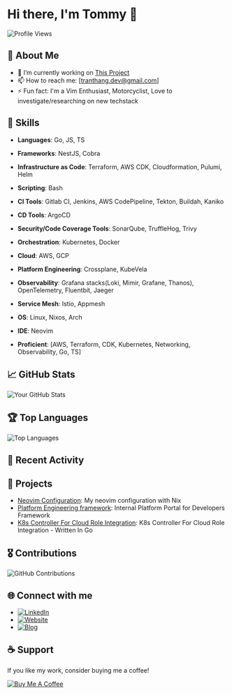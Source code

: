 # Hi there, I'm Tommy 👋

![Profile Views](https://komarev.com/ghpvc/?username=TranThang-2804&color=blue)

## 📌 About Me

- 🔭 I’m currently working on [This Project](https://github.com/TranThang-2804/k8s-pod-identity-controller)
- 📫 How to reach me: [tranthang.dev@gmail.com]
- ⚡ Fun fact: I'm a Vim Enthusiast, Motorcyclist, Love to investigate/researching on new techstack 

## 💼 Skills

- **Languages**: Go, JS, TS
- **Frameworks**: NestJS, Cobra
- **Infrastructure as Code**: Terraform, AWS CDK, Cloudformation, Pulumi, Helm
- **Scripting**: Bash
- **CI Tools**: Gitlab CI, Jenkins, AWS CodePipeline, Tekton, Buildah, Kaniko
- **CD Tools**: ArgoCD
- **Security/Code Coverage Tools**: SonarQube, TruffleHog, Trivy
- **Orchestration**: Kubernetes, Docker
- **Cloud**: AWS, GCP
- **Platform Engineering**: Crossplane, KubeVela
- **Observability**: Grafana stacks(Loki, Mimir, Grafane, Thanos), OpenTelemetry, Fluentbit, Jaeger
- **Service Mesh**: Istio, Appmesh
- **OS**: Linux, Nixos, Arch
- **IDE**: Neovim

- **Proficient**: [AWS, Terraform, CDK, Kubernetes, Networking, Observability, Go, TS]

## 📈 GitHub Stats

![Your GitHub Stats](https://github-readme-stats.vercel.app/api?username=TranThang-2804&show_icons=true&theme=radical)

## 🏆 Top Languages

![Top Languages](https://github-readme-stats.vercel.app/api/top-langs/?username=TranThang-2804&layout=compact&theme=radical)

## 📝 Recent Activity

<!--START_SECTION:activity-->
<!--END_SECTION:activity-->

## 🚀 Projects

- [Neovim Configuration](https://github.com/TranThang-2804/dotfiles): My neovim configuration with Nix
- [Platform Engineering framework](https://github.com/TranThang-2804/crossplane-framework): Internal Platform Portal for Developers Framework
- [K8s Controller For Cloud Role Integration](https://github.com/TranThang-2804/k8s-pod-identity-controller): K8s Controller For Cloud Role Integration - Written In Go

## 🎖 Contributions

![GitHub Contributions](https://github-readme-streak-stats.herokuapp.com/?user=TranThang-2804&theme=radical)

## 🌐 Connect with me

- [![LinkedIn](https://img.shields.io/badge/LinkedIn-%230077B5.svg?&style=for-the-badge&logo=linkedin&logoColor=white)](https://www.linkedin.com/in/tranthangportfolio/)
- [![Website](https://img.shields.io/badge/Website-%233b5998.svg?&style=for-the-badge&logo=google-chrome&logoColor=white)](https://tommytran.me)
- [![Blog](https://img.shields.io/badge/Website-%233b5998.svg?&style=for-the-badge&logo=google-chrome&logoColor=white)](https://blog.tommytran.me)

## ☕ Support

If you like my work, consider buying me a coffee!

[![Buy Me A Coffee](https://img.shields.io/badge/-Buy%20Me%20A%20Coffee-orange?style=flat&logo=buy-me-a-coffee)](https://buymeacoffee.com/imtommy)
